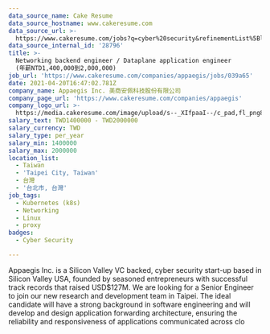 ```yaml
---
data_source_name: Cake Resume
data_source_hostname: www.cakeresume.com
data_source_url: >-
  https://www.cakeresume.com/jobs?q=cyber%20security&refinementList%5Blang_name%5D%5B0%5D=English&refinementList%5Bsalary_type%5D=per_year&range%5Bsalary_range%5D%5Bmin%5D=1000000
data_source_internal_id: '28796'
title: >-
  Networking backend engineer / Dataplane application engineer
  (年薪NTD1,400,000到2,000,000)
job_url: 'https://www.cakeresume.com/companies/appaegis/jobs/039a65'
date: 2021-04-20T16:47:02.781Z
company_name: Appaegis Inc. 美商安佩科技股份有限公司
company_page_url: 'https://www.cakeresume.com/companies/appaegis'
company_logo_url: >-
  https://media.cakeresume.com/image/upload/s--_XIfpaaI--/c_pad,fl_png8,h_200,w_200/v1611108113/swcnj487hn4rqaefz8cj.png
salary_text: TWD1400000 - TWD2000000
salary_currency: TWD
salary_type: per_year
salary_min: 1400000
salary_max: 2000000
location_list:
  - Taiwan
  - 'Taipei City, Taiwan'
  - 台灣
  - '台北市, 台灣'
job_tags:
  - Kubernetes (k8s)
  - Networking
  - Linux
  - proxy
badges:
  - Cyber Security

---
```


Appaegis Inc. is a Silicon Valley VC backed, cyber security start-up based in Silicon Valley USA, founded by seasoned entrepreneurs with successful track records that raised USD$127M. We are looking for a Senior Engineer to join our new research and development team in Taipei. The ideal candidate will have a strong background in software engineering and will develop and design application forwarding architecture, ensuring the reliability and responsiveness of applications communicated across clo